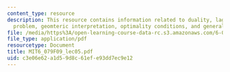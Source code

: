 ```yaml
---
content_type: resource
description: This resource contains information related to duality, lagrange dual
  problem, geomteric interpretation, optimality conditions, and generalised inequalities.
file: /media/https%3A/open-learning-course-data-rc.s3.amazonaws.com/6-079-introduction-to-convex-optimization-fall-2009/c3e06e62a1d59d8c61efe93dd7ec9e12_MIT6_079F09_lec05.pdf
file_type: application/pdf
resourcetype: Document
title: MIT6_079F09_lec05.pdf
uid: c3e06e62-a1d5-9d8c-61ef-e93dd7ec9e12
---
```

